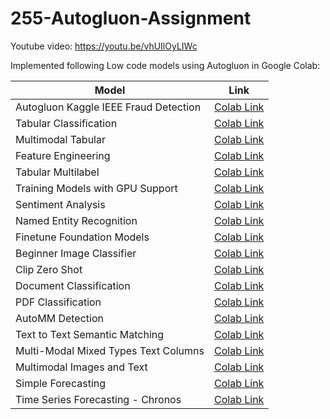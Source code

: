 # 255-Autogluon-Assignment

Youtube video: https://youtu.be/vhUIlOyLIWc

Implemented following Low code models using Autogluon in Google Colab:


| **Model**                                   | **Link**                                                                                                                                                     |
|--------------------------------------------------|--------------------------------------------------------------------------------------------------------------------------------------------------------------|
| Autogluon Kaggle IEEE Fraud Detection            | [Colab Link](https://colab.research.google.com/drive/1-0lPqceTg1lzPgKXZAw-SJ__-V6h6ta6?authuser=2)                                                              |
| Tabular Classification                           | [Colab Link](https://colab.research.google.com/drive/140xQksQIRP2fKtdoFM98I4258NOjLptO?authuser=2)                                                             |
| Multimodal Tabular                               | [Colab Link](https://colab.research.google.com/drive/1Ej9KSTG3lHesRCOt1HtkaITN67xsIzZL?authuser=2)                                                             |
| Feature Engineering                              | [Colab Link](https://colab.research.google.com/drive/1Qo73LlNkRBWEaN_K5eQZtwcKV_QsWFpo?authuser=2#scrollTo=MEs_PVfvQL4K)                                        |
| Tabular Multilabel                               | [Colab Link](https://colab.research.google.com/drive/1jZQcAkEn7Y-wWAVDLvqFR0lLMZIEZO3L?authuser=2)                                                             |
| Training Models with GPU Support                 | [Colab Link](https://colab.research.google.com/drive/1IWyW__jZaBCkvvalM6kb2kmSHaZ8Xuas?authuser=2)                                                             |
| Sentiment Analysis                               | [Colab Link](https://colab.research.google.com/drive/1OW64w3dSgF7l83UEvh-gWks-NHF-V0lx?authuser=2#scrollTo=aa00faab-252f-44c9-b8f7-57131aa8251c)               |
| Named Entity Recognition                         | [Colab Link](https://colab.research.google.com/drive/1jhS8FqPbgq5RnF5AgxHxNz0Nkf8y8Hgs?authuser=2#scrollTo=9e219933)                                            |
| Finetune Foundation Models                       | [Colab Link](https://colab.research.google.com/drive/1f2RoawvSKbaSzgy6pahf9azAQujBwv00?usp=sharing)                                                      |
| Beginner Image Classifier                        | [Colab Link](https://colab.research.google.com/drive/13P1waeeihUwul-0d2PHrLr_V-zvA9sAh#scrollTo=aa00faab-252f-44c9-b8f7-57131aa8251c)                          |
| Clip Zero Shot                                   | [Colab Link](https://colab.research.google.com/drive/1GJyxKmOdOUvuW3GEpHSVXo6bkncQgwRW#scrollTo=5c55bd15)     
| Document Classification                         | [Colab Link](https://colab.research.google.com/drive/10iIyo8qb1Jt5dxB7mvKMsY9U9NWfwyTe#scrollTo=7c43dcaf-0cc7-4b0c-b8d3-87982dabd383)                           |
| PDF  Classification                             | [Colab Link](https://colab.research.google.com/drive/1JqGUa91X3jlg_6ADaLXL5lzuWz7JxcMr#scrollTo=aa00faab-252f-44c9-b8f7-57131aa8251c)                           |
| AutoMM Detection                           | [Colab Link](https://colab.research.google.com/drive/1rcZ2qtflXvPhpC-9r-AZE1K_9UD7g79A?usp=sharing)                                                     |
| Text to Text Semantic Matching                   | [Colab Link](https://colab.research.google.com/drive/1qSRwEOAjmAVc9NYEd-QJVtPf9po734UZ#scrollTo=2d2db12c)                                                     |
| Multi-Modal Mixed Types Text Columns             | [Colab Link](https://colab.research.google.com/drive/1169nk5tMzDKreWg_9TicoDLebOen8YPP#scrollTo=72c67048)                                                     |
| Multimodal Images and Text                       | [Colab Link](https://colab.research.google.com/drive/1Wp_g3jyx7e2mdj7ZjIdFkXfcf-uyPonf#scrollTo=nRTQOVg61K8-)                                                  |
| Simple Forecasting                               | [Colab Link](https://colab.research.google.com/drive/1JmwZMuArk880fCMXSvkOqX74kp-bzBBX#scrollTo=5fb03059)                                                     |
| Time Series Forecasting - Chronos                | [Colab Link](https://colab.research.google.com/drive/1_gO3UvLDvoHH4-TBX5_Kn9A7WINi0OHt#scrollTo=BrZKldVCLaBb)                                                 |



